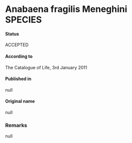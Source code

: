 # Anabaena fragilis Meneghini SPECIES

#### Status
ACCEPTED

#### According to
The Catalogue of Life, 3rd January 2011

#### Published in
null

#### Original name
null

### Remarks
null